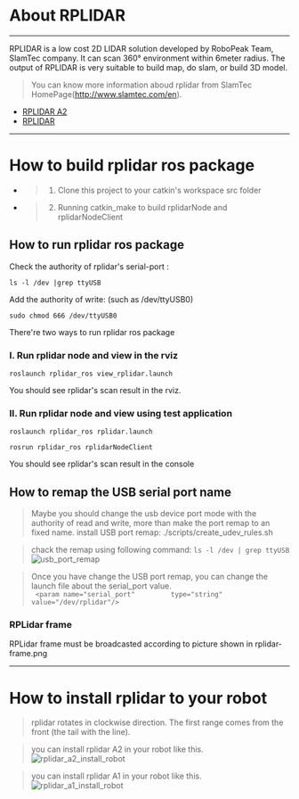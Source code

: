 # About RPLIDAR

***
   RPLIDAR is a low cost 2D LIDAR solution developed by RoboPeak Team, SlamTec company. It can scan 360° environment within 6meter radius. The output of RPLIDAR is very suitable to build map, do slam, or build 3D model.
>    You can know more information aboud rplidar from SlamTec HomePage(http://www.slamtec.com/en).

* [RPLIDAR A2](http://www.slamtec.com/en/Lidar)  
* [RPLIDAR ](http://www.slamtec.com/en/Lidar/A1)
 
***
# How to build rplidar ros package
* > 1) Clone this project to your catkin's workspace src folder
* > 2) Running catkin_make to build rplidarNode and rplidarNodeClient

## How to run rplidar ros package

Check the authority of rplidar's serial-port :

`ls -l /dev |grep ttyUSB`

Add the authority of write: (such as /dev/ttyUSB0)

`sudo chmod 666 /dev/ttyUSB0`
 
There're two ways to run rplidar ros package
### I. Run rplidar node and view in the rviz

`roslaunch rplidar_ros view_rplidar.launch`

You should see rplidar's scan result in the rviz.

### II. Run rplidar node and view using test application

`roslaunch rplidar_ros rplidar.launch`

`rosrun rplidar_ros rplidarNodeClient`

You should see rplidar's scan result in the console

##  How to remap the USB serial port name
>  Maybe you should change the usb device port mode with the authority of read and write, more than make the port remap to an fixed name. 
>  install USB port remap:
./scripts/create_udev_rules.sh

> chack the remap using following command: 
`ls -l /dev | grep ttyUSB `
![usb_port_remap](http://img.blog.csdn.net/20160416163111816)

> Once you have change the USB port remap, you can change the launch file about the serial_port value.  
`  <param name="serial_port"         type="string" value="/dev/rplidar"/> `

### RPLidar frame
RPLidar frame must be broadcasted according to picture shown in rplidar-frame.png


***
# How to install rplidar to your robot
> rplidar rotates in clockwise direction. The first range comes from the front (the tail with the line). 

> you can install rplidar A2 in your robot like this. 
![rplidar_a2_install_robot](https://github.com/robopeak/rplidar_ros/blob/master/rplidar_A2.png)

> you can install rplidar A1 in your robot like this. 
![rplidar_a1_install_robot](https://github.com/robopeak/rplidar_ros/blob/master/rplidar_A1.png)
